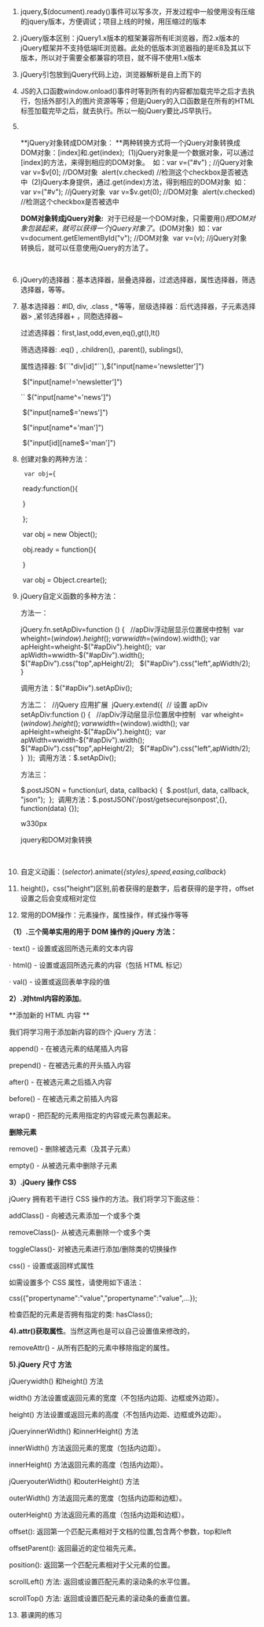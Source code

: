 1. jquery,$(document).ready()事件可以写多次，开发过程中一般使用没有压缩的jquery版本，方便调试；项目上线的时候，用压缩过的版本

2. jQuery版本区别：jQuery1.x版本的框架兼容所有IE浏览器，而2.x版本的jQuery框架并不支持低端IE浏览器。此处的低版本浏览器指的是IE8及其以下版本，所以对于需要全都兼容的项目，就不得不使用1.x版本

3. jQuery引包放到jQuery代码上边，浏览器解析是自上而下的

4. JS的入口函数window.onload()事件时等到所有的内容都加载完毕之后才去执行，包括外部引入的图片资源等等；但是jQuery的入口函数是在所有的HTML标签加载完毕之后，就去执行。所以一般jQuery要比JS早执行。

5. ​

   **jQuery对象转成DOM对象： **两种转换方式将一个jQuery对象转换成DOM对象：[index]和.get(index); 
   (1)jQuery对象是一个数据对象，可以通过[index]的方法，来得到相应的DOM对象。 
   如：var $v =$("#v") ; //jQuery对象 
   var v=$v[0]; //DOM对象 
   alert(v.checked) //检测这个checkbox是否被选中 
   (2)jQuery本身提供，通过.get(index)方法，得到相应的DOM对象 
   如：var $v=$("#v"); //jQuery对象 
   var v=$v.get(0); //DOM对象 
   alert(v.checked) //检测这个checkbox是否被选中 

   **DOM对象转成jQuery对象:** 
   对于已经是一个DOM对象，只需要用$()把DOM对象包装起来，就可以获得一个jQuery对象了。$(DOM对象) 
   如：var v=document.getElementById("v"); //DOM对象 
   var $v=$(v); //jQuery对象 
   转换后，就可以任意使用jQuery的方法了。 

   ​

6. jQuery的选择器：基本选择器，层叠选择器，过滤选择器，属性选择器，筛选选择器，等等。

7. 基本选择器：#ID, div,  .class , *等等，层级选择器：后代选择器，子元素选择器>  ,紧邻选择器+  ，同胞选择器~     

   过滤选择器：first,last,odd,even,eq(),gt(),lt()

   筛选选择器:  .eq()   ,   .children(),    .parent(),    sublings(),

   属性选择器:  $(``"div[id]"``),$("input[name='newsletter']")

   ​                   $("input[name!='newsletter']")

   ``		   $("input[name^='news']")  			

   ​		    $("input[name$='news']") 

   ​		    $("input[name*='man']")  

   ​		    $("input[id][name$='man']") 

8. 创建对象的两种方法：

    	var obj={

   ​		ready:function(){

   ​		}

   ​	};

   ​	var obj = new Object();

   ​	obj.ready = function(){

   ​	}

   ​	var obj = Object.crearte();

9. jQuery自定义函数的多种方法：

   方法一：

   jQuery.fn.setApDiv=function () { 
   ​	//apDiv浮动层显示位置居中控制 
   ​	var wheight=$(window).height(); 
   ​	var wwidth=$(window).width(); 
   ​	var apHeight=wheight-$("#apDiv").height(); 
   ​	var apWidth=wwidth-$("#apDiv").width(); 
   ​	$("#apDiv").css("top",apHeight/2); 
   ​	$("#apDiv").css("left",apWidth/2); 
   } 

   调用方法：$("#apDiv").setApDiv(); 

   方法二： 
   //jQuery 应用扩展 
   jQuery.extend({ 
   // 设置 apDiv 
   ​	setApDiv:function () { 
   ​	//apDiv浮动层显示位置居中控制 
   ​	var wheight=$(window).height(); 
   ​	var wwidth=$(window).width(); 
   ​	var apHeight=wheight-$("#apDiv").height(); 
   ​	var apWidth=wwidth-$("#apDiv").width(); 
   ​	$("#apDiv").css("top",apHeight/2); 
   ​	$("#apDiv").css("left",apWidth/2); 
   } 
   }); 
   调用方法：$.setApDiv();

   方法三： 

   $.postJSON = function(url, data, callback) { 
   $.post(url, data, callback, "json"); 
   }; 
   调用方法：$.postJSON('/post/getsecurejsonpost',{}, function(data) {}); 

   w330px

   jquery和DOM对象转换

   ​

10. 自定义动画：(*selector*).animate(*{styles},speed,easing,callback*)

11. height()，css("height")区别,前者获得的是数字，后者获得的是字符，offset设置之后会变成相对定位

12. 常用的DOM操作：元素操作，属性操作，样式操作等等

   **（1）.三个简单实用的用于 DOM 操作的 jQuery 方法：** 

   · text() - 设置或返回所选元素的文本内容 

   · html() - 设置或返回所选元素的内容（包括 HTML 标记） 

   · val() - 设置或返回表单字段的值 

   **2）.对html内容的添加**。

   **添加新的 HTML 内容 ** 

   我们将学习用于添加新内容的四个 jQuery 方法： 

   append() - 在被选元素的结尾插入内容 

   prepend() - 在被选元素的开头插入内容

   after() - 在被选元素之后插入内容 

   before() - 在被选元素之前插入内容

   wrap() - 把匹配的元素用指定的内容或元素包裹起来。

   **删除元素** 

   remove() - 删除被选元素（及其子元素）

   empty() - 从被选元素中删除子元素

   **3）.jQuery 操作 CSS** 

   jQuery 拥有若干进行 CSS 操作的方法。我们将学习下面这些： 

   addClass() - 向被选元素添加一个或多个类 

   removeClass()- 从被选元素删除一个或多个类 

   toggleClass()- 对被选元素进行添加/删除类的切换操作 

   css() - 设置或返回样式属性 

   如需设置多个 CSS 属性，请使用如下语法： 

   css({"propertyname":"value","propertyname":"value",...}); 

   检查匹配的元素是否拥有指定的类:   hasClass();

   **4).attr()获取属性**。当然这两也是可以自己设置值来修改的，

   removeAttr() -   从所有匹配的元素中移除指定的属性。

   **5).jQuery 尺寸 方法** 

   jQuerywidth() 和height() 方法 

   width() 方法设置或返回元素的宽度（不包括内边距、边框或外边距）。 

   height() 方法设置或返回元素的高度（不包括内边距、边框或外边距）。 

   jQueryinnerWidth() 和innerHeight() 方法 

   innerWidth() 方法返回元素的宽度（包括内边距）。 

   innerHeight() 方法返回元素的高度（包括内边距）。 

   jQueryouterWidth() 和outerHeight() 方法 

   outerWidth() 方法返回元素的宽度（包括内边距和边框）。 

   outerHeight() 方法返回元素的高度（包括内边距和边框）。

   offset():  返回第一个匹配元素相对于文档的位置,包含两个参数，top和left

   offsetParent():   返回最近的定位祖先元素。

   position():  返回第一个匹配元素相对于父元素的位置。

   scrollLeft() 方法:   返回或设置匹配元素的滚动条的水平位置。

   scrollTop() 方法:   返回或设置匹配元素的滚动条的垂直位置。

13. 慕课网的练习

   

   ​